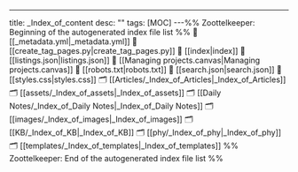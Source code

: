 ---
title: _Index_of_content
desc: ""
tags: [MOC]
---%% Zoottelkeeper: Beginning of the autogenerated index file list  %%
📄 [[_metadata.yml|_metadata.yml]]
📄 [[create_tag_pages.py|create_tag_pages.py]]
📄 [[index|index]]
📄 [[listings.json|listings.json]]
📄 [[Managing projects.canvas|Managing projects.canvas]]
📄 [[robots.txt|robots.txt]]
📄 [[search.json|search.json]]
📄 [[styles.css|styles.css]]
🗂️ [[Articles/_Index_of_Articles|_Index_of_Articles]]
🗂️ [[assets/_Index_of_assets|_Index_of_assets]]
🗂️ [[Daily Notes/_Index_of_Daily Notes|_Index_of_Daily Notes]]
🗂️ [[images/_Index_of_images|_Index_of_images]]
🗂️ [[KB/_Index_of_KB|_Index_of_KB]]
🗂️ [[phy/_Index_of_phy|_Index_of_phy]]
🗂️ [[templates/_Index_of_templates|_Index_of_templates]]
%% Zoottelkeeper: End of the autogenerated index file list  %%
